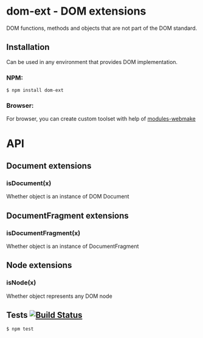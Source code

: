# dom-ext - DOM extensions

DOM functions, methods and objects that are not part of the DOM standard.

## Installation

Can be used in any environment that provides DOM implementation.

### NPM:

	$ npm install dom-ext

### Browser:

For browser, you can create custom toolset with help of
[modules-webmake](https://github.com/medikoo/modules-webmake)

# API

## Document extensions

### isDocument(x)

Whether object is an instance of DOM Document

## DocumentFragment extensions

### isDocumentFragment(x)

Whether object is an instance of DocumentFragment

## Node extensions

### isNode(x)

Whether object represents any DOM node

## Tests [![Build Status](https://secure.travis-ci.org/medikoo/dom-ext.png?branch=master)](https://secure.travis-ci.org/medikoo/dom-ext)

	$ npm test
